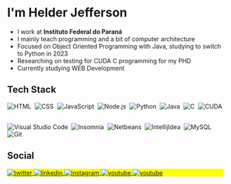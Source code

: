 # I'm Helder Jefferson

* I work at **Instituto Federal do Paraná**
* I mainly teach programming and a bit of computer architecture
* Focused on Object Oriented Programming with Java, studying to switch to Python in 2023
* Researching on testing for CUDA C programming for my PHD
* Currently studying WEB Development

## Tech Stack
![HTML](https://img.shields.io/badge/-HTML-05122A?style=flat&logo=HTML5)&nbsp;
![CSS](https://img.shields.io/badge/-CSS-05122A?style=flat&logo=CSS3&logoColor=1572B6)&nbsp;
![JavaScript](https://img.shields.io/badge/-JavaScript-05122A?style=flat&logo=javascript)&nbsp;
![Node.js](https://img.shields.io/badge/-Node.js-05122A?style=flat&logo=node.js)&nbsp;
![Python](https://img.shields.io/badge/-Python-05122A?style=flat&logo=python)&nbsp;
![Java](https://img.shields.io/badge/-Java-05122A?style=flat&logo=java)&nbsp;
![C](https://img.shields.io/badge/-C-05122A?style=flat&logo=C)&nbsp;
![CUDA](https://img.shields.io/badge/-CUDA-05122A?style=flat&logo=nvidia)&nbsp;

![Visual Studio Code](https://img.shields.io/badge/-Visual%20Studio%20Code-05122A?style=flat&logo=visual-studio-code&logoColor=007ACC)&nbsp;
![Insomnia](https://img.shields.io/badge/-Insomnia-05122A?style=flat&logo=insomnia)&nbsp;
![Netbeans](https://img.shields.io/badge/-Netbeans-05122A?style=flat&logo=apachenetbeanside&logoColor=blue)&nbsp;
![IntellijIdea](https://img.shields.io/badge/-Intellij%20IDEA-05122A?style=flat&logo=intellijidea)&nbsp;
![MySQL](https://img.shields.io/badge/-MySQL-05122A?style=flat&logo=mysql)&nbsp;
![Git](https://img.shields.io/badge/-Git-05122A?style=flat&logo=git)&nbsp;

## Social

<p align="left" style="background:yellow">
<a href="https://twitter.com/helderjfl" target="_blank">
  <img align="center" src="https://img.shields.io/badge/-Helderjfl-05122A?style=flat&logo=twitter" alt="twitter"/>  
</a>
<a href="https://linkedin.com/in/helderjfl" target="_blank">
  <img align="center" src="https://img.shields.io/badge/-Helderjfl-05122A?style=flat&logo=linkedin" alt="linkedin"/>
</a>
<a href="https://instagram.com/helderjfl" target="_blank">
 <img align="center" src="https://img.shields.io/badge/-Helderjfl-05122A?style=flat&logo=instagram" alt="instagram"/>
</a>
<a href="https://www.youtube.com/c/HelderJeffersonFerreiradaLuz" target="_blank">
 <img align="center" src="https://img.shields.io/badge/-Helder%20Pessoal-05122A?style=flat&logo=youtube" alt="youtube"/>
</a>
<a href="https://www.youtube.com/channel/UCsz2AsxADYsQ-E4J__VU_2w" target="_blank">
 <img align="center" src="https://img.shields.io/badge/-Helder%20Aulas-05122A?style=flat&logo=youtube" alt="youtube"/>
</a>
  
  
</p>

